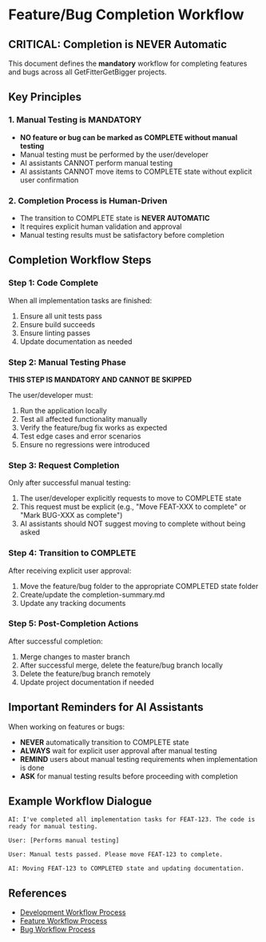 # Feature/Bug Completion Workflow

## CRITICAL: Completion is NEVER Automatic

This document defines the **mandatory** workflow for completing features and bugs across all GetFitterGetBigger projects.

## Key Principles

### 1. Manual Testing is MANDATORY
- **NO feature or bug can be marked as COMPLETE without manual testing**
- Manual testing must be performed by the user/developer
- AI assistants CANNOT perform manual testing
- AI assistants CANNOT move items to COMPLETE state without explicit user confirmation

### 2. Completion Process is Human-Driven
- The transition to COMPLETE state is **NEVER AUTOMATIC**
- It requires explicit human validation and approval
- Manual testing results must be satisfactory before completion

## Completion Workflow Steps

### Step 1: Code Complete
When all implementation tasks are finished:
1. Ensure all unit tests pass
2. Ensure build succeeds
3. Ensure linting passes
4. Update documentation as needed

### Step 2: Manual Testing Phase
**THIS STEP IS MANDATORY AND CANNOT BE SKIPPED**

The user/developer must:
1. Run the application locally
2. Test all affected functionality manually
3. Verify the feature/bug fix works as expected
4. Test edge cases and error scenarios
5. Ensure no regressions were introduced

### Step 3: Request Completion
Only after successful manual testing:
1. The user/developer explicitly requests to move to COMPLETE state
2. This request must be explicit (e.g., "Move FEAT-XXX to complete" or "Mark BUG-XXX as complete")
3. AI assistants should NOT suggest moving to complete without being asked

### Step 4: Transition to COMPLETE
After receiving explicit user approval:
1. Move the feature/bug folder to the appropriate COMPLETED state folder
2. Create/update the completion-summary.md
3. Update any tracking documents

### Step 5: Post-Completion Actions
After successful completion:
1. Merge changes to master branch
2. After successful merge, delete the feature/bug branch locally
3. Delete the feature/bug branch remotely
4. Update project documentation if needed

## Important Reminders for AI Assistants

When working on features or bugs:
- **NEVER** automatically transition to COMPLETE state
- **ALWAYS** wait for explicit user approval after manual testing
- **REMIND** users about manual testing requirements when implementation is done
- **ASK** for manual testing results before proceeding with completion

## Example Workflow Dialogue

```
AI: I've completed all implementation tasks for FEAT-123. The code is ready for manual testing.

User: [Performs manual testing]

User: Manual tests passed. Please move FEAT-123 to complete.

AI: Moving FEAT-123 to COMPLETED state and updating documentation.
```

## References
- [Development Workflow Process](./development-workflow-process.md)
- [Feature Workflow Process](../GetFitterGetBigger.API/memory-bank/feature-workflow-process.md)
- [Bug Workflow Process](../GetFitterGetBigger.API/memory-bank/bug-workflow-process.md)